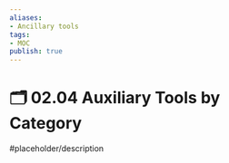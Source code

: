 ```yaml
---
aliases:
- Ancillary tools
tags: 
- MOC
publish: true
---
```


# 🗂️ 02.04 Auxiliary Tools by Category

#placeholder/description 
